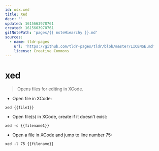 ```yaml
---
id: osx.xed
title: Xed
desc: ''
updated: 1615663978761
created: 1615663978761
gitNotePath: 'pages/{{ noteHiearchy }}.md'
sources:
  - name: tldr-pages
    url: 'https://github.com/tldr-pages/tldr/blob/master/LICENSE.md'
    license: Creative Commons
---
```

# xed

> Opens files for editing in XCode.

- Open file in XCode:

`xed {{file1}}`

- Open file(s) in XCode, create if it doesn't exist:

`xed -c {{filename1}}`

- Open a file in XCode and jump to line number 75:

`xed -l 75 {{filename}}`

